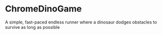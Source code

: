 # ChromeDinoGame
 A simple, fast-paced endless runner where a dinosaur dodges obstacles to survive as long as possible
